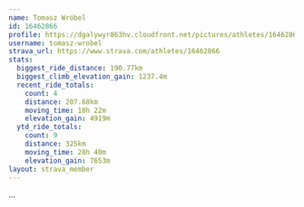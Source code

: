 ```yaml
---
name: Tomasz Wróbel
id: 16462866
profile: https://dgalywyr863hv.cloudfront.net/pictures/athletes/16462866/10169785/1/large.jpg
username: tomasz-wrobel
strava_url: https://www.strava.com/athletes/16462866
stats:
  biggest_ride_distance: 190.77km
  biggest_climb_elevation_gain: 1237.4m
  recent_ride_totals:
    count: 4
    distance: 207.68km
    moving_time: 18h 22m
    elevation_gain: 4919m
  ytd_ride_totals:
    count: 9
    distance: 325km
    moving_time: 28h 40m
    elevation_gain: 7653m
layout: strava_member
--- 
```

...

